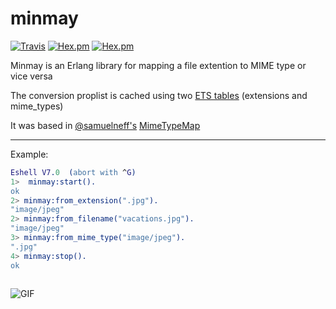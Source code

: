 # minmay

[![Travis](https://img.shields.io/travis/davecaos/minmay.svg?style=flat-square)](https://travis-ci.org/jfacorro/minmay)
[![Hex.pm](https://img.shields.io/hexpm/v/minmay.svg?style=flat-square)](https://hex.pm/packages/minmay)
[![Hex.pm](https://img.shields.io/hexpm/dt/minmay.svg?style=flat-square)](https://hex.pm/packages/minmay)

Minmay is an Erlang library for mapping a file extention to MIME type or vice versa

The conversion proplist is cached using two [ETS tables](http://learnyousomeerlang.com/ets) (extensions and mime_types)

It was based in [@samuelneff's](https://github.com/samuelneff/) [MimeTypeMap](https://github.com/samuelneff/MimeTypeMap)

---------
Example:
```erlang
Eshell V7.0  (abort with ^G)
1>  minmay:start().
ok
2> minmay:from_extension(".jpg").
"image/jpeg" 
2> minmay:from_filename("vacations.jpg").
"image/jpeg"
3> minmay:from_mime_type("image/jpeg").
".jpg"
4> minmay:stop().
ok
   
```
![GIF](http://1.bp.blogspot.com/-yHRkA0tfIds/T8--B9NF1bI/AAAAAAAAC9k/_XLHURp5BeE/s1600/Lynn+Minmay+-+Shao+Pai+Ron.gif)

